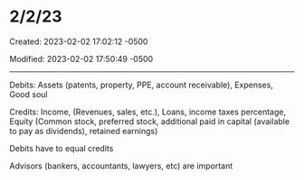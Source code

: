 # 2/2/23

Created: 2023-02-02 17:02:12 -0500

Modified: 2023-02-02 17:50:49 -0500

---

Debits: Assets (patents, property, PPE, account receivable), Expenses, Good soul

Credits: Income, (Revenues, sales, etc.), Loans, income taxes percentage, Equity (Common stock, preferred stock, additional paid in capital (available to pay as dividends), retained earnings)



Debits have to equal credits



Advisors (bankers, accountants, lawyers, etc) are important
